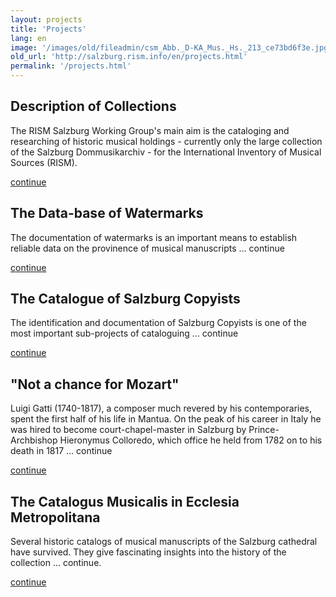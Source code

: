 ```yaml
---
layout: projects
title: 'Projects'
lang: en
image: '/images/old/fileadmin/csm_Abb._D-KA_Mus._Hs._213_ce73bd6f3e.jpg'
old_url: 'http://salzburg.rism.info/en/projects.html'
permalink: '/projects.html'
---
```


## Description of Collections
The RISM Salzburg Working Group's  main aim is the cataloging and researching of historic musical holdings - currently only the large collection of the Salzburg Dommusikarchiv - for the International Inventory of Musical Sources (RISM).

[continue](projects/bestaendeerschliessung)

## The Data-base of Watermarks
The documentation of watermarks is an important means to establish reliable data on the provinence of musical manuscripts ... continue

[continue](projects/wasserzeichen)

## The Catalogue of Salzburg Copyists
The identification and documentation of Salzburg Copyists is one of the most important sub-projects of cataloguing ... continue

[continue](projects/schreiber)

## "Not a chance for Mozart"
Luigi Gatti (1740-1817), a composer much revered by his contemporaries, spent the first half of his life in Mantua. On the peak of his career in Italy he was hired to become court-chapel-master in Salzburg by Prince-Archbishop Hieronymus Colloredo, which office he held from 1782 on to his death in 1817 ... continue

[continue](projects/gatti-symposium)

## The Catalogus Musicalis in Ecclesia Metropolitana
Several historic catalogs of musical manuscripts of the Salzburg cathedral have survived. They give fascinating insights into the history of the collection ... continue.

[continue](projects/catalogus-musicalis)

